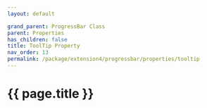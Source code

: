 ```yaml
---
layout: default

grand_parent: ProgressBar Class
parent: Properties
has_children: false
title: ToolTip Property
nav_order: 13
permalink: /package/extension4/progressbar/properties/tooltip
---
```

# {{ page.title }}